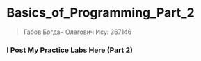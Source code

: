 # Basics_of_Programming_Part_2
> Габов Богдан Олегович
> Ису: 367146
### I Post My Practice Labs Here (Part 2)
